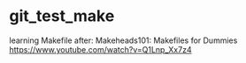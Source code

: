 # git_test_make

learning Makefile after: 
Makeheads101: Makefiles for Dummies
https://www.youtube.com/watch?v=Q1Lnp_Xx7z4
